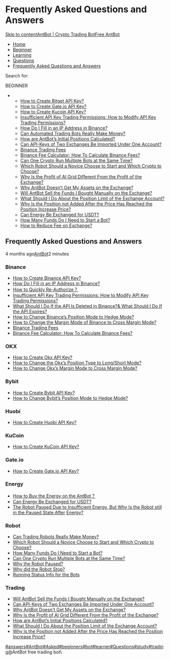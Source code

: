 # Frequently Asked Questions and Answers

[Skip to content](https://www.antrade.io/guide/docs/en/frequently-asked-questions/#content)[AntBot | Crypto Trading Bot](https://www.antrade.io/guide/docs/en/)[Free AntBot](https://antrade.io/)

* [Home](https://www.antrade.io/guide/docs/en)
* [Beginner](https://www.antrade.io/guide/docs/en/en-beginner/)
* [Learning](https://www.antrade.io/guide/docs/en/en-learning/)
* [Questions](https://www.antrade.io/guide/docs/en/en-questions/)
* [Frequently Asked Questions and Answers](https://www.antrade.io/guide/docs/en/frequently-asked-questions/)

Search for:

BEGINNER

*
  * [How to Create Bitget API Key?](https://www.antrade.io/guide/docs/en/binding\_bitget/)
  * [How to Create Gate.io API Key?](https://www.antrade.io/guide/docs/en/binding\_gateio/)
  * [How to Create Kucoin API Key?](https://www.antrade.io/guide/docs/en/binding\_kucoin/)
  * [Insufficient API Key Trading Permissions: How to Modify API Key Trading Permissions?](https://www.antrade.io/guide/docs/en/insufficient-api-trading-permissions/)
  * [How Do I Fill in an IP Address in Binance?](https://www.antrade.io/guide/docs/en/ip-address-of-binance/)
  * [Can Automated Trading Bots Really Make Money?](https://www.antrade.io/guide/docs/en/robots-make-money/)
  * [How are AntBot’s Initial Positions Calculated?](https://www.antrade.io/guide/docs/en/antbots-initial-positions-calculated/)
  * [Can API-Keys of Two Exchanges Be Imported Under One Account?](https://www.antrade.io/guide/docs/en/two-api-keys-under-one-account/)
  * [Binance Trading Fees](https://www.antrade.io/guide/docs/en/binance-trading-fees/)
  * [Binance Fee Calculator: How To Calculate Binance Fees?](https://www.antrade.io/guide/docs/en/binance-fee-calculator-how-to-calculate-binance-fees/)
  * [Can One Crypto Run Multiple Bots at the Same Time?](https://www.antrade.io/guide/docs/en/one-crypto-run-multiple-bots/)
  * [Which Robot Should a Novice Choose to Start and Which Crypto to Choose?](https://www.antrade.io/guide/docs/en/novice-choose-bot-and-crypto/)
  * [Why Is the Profit of AI Grid Different From the Profit of the Exchange?](https://www.antrade.io/guide/docs/en/the-profit-difference-in-ai-grid-and-exchange/)
  * [Why AntBot Doesn’t Get My Assets on the Exchange?](https://www.antrade.io/guide/docs/en/why-doesnt-get-assets/)
  * [Will AntBot Sell the Funds I Bought Manually on the Exchange?](https://www.antrade.io/guide/docs/en/will-antbot-sell-funds-i-bought/)
  * [What Should I Do About the Position Limit of the Exchange Account?](https://www.antrade.io/guide/docs/en/position-limit-of-exchange-account/)
  * [Why Is the Position not Added After the Price Has Reached the Position Increase Price?](https://www.antrade.io/guide/docs/en/why-is-position-not-added/)
  * [Can Energy Be Exchanged for USDT?](https://www.antrade.io/guide/docs/en/energy-exchange-usdt/)
  * [How Many Funds Do I Need to Start a Bot?](https://www.antrade.io/guide/docs/en/funds-to-start-bot/)
  * [How to Reduce Fee on Exchange?](https://www.antrade.io/guide/docs/en/reduce-fee-on-exchange/)

## Frequently Asked Questions and Answers

4 months ago[AntBot](https://www.antrade.io/guide/docs/en/author/antbot/)2 minutes

### Binance

* [How to Create Binance API Key?](https://antrade.io/guide/docs/en/binding\_binance/)
* [How Do I Fill in an IP Address in Binance?](https://www.antrade.io/guide/docs/en/ip-address-of-binance/)
* [How to Quickly Re-Authorize？](https://www.antrade.io/guide/docs/en/quickly-reauthorize-binance/)
* [Insufficient API Key Trading Permissions: How to Modify API Key Trading Permissions?](https://www.antrade.io/guide/docs/en/insufficient-api-trading-permissions/)
* [What Should I Do If the API Is Deleted in Binance?& What Should I Do If the API Expires?](https://antrade.io/guide/docs/en/api-is-deleted-or-expired/)
* [How to Change Binance’s Position Mode to Hedge Mode?](https://antrade.io/guide/docs/en/binance-to-hedge-mode/)
* [How to Change the Margin Mode of Binance to Cross Margin Mode?](https://antrade.io/guide/docs/en/binance-to-cross-margin-mode/)
* [Binance Trading Fees](https://www.antrade.io/guide/docs/en/binance-trading-fees/)
* [Binance Fee Calculator: How To Calculate Binance Fees?](https://www.antrade.io/guide/docs/en/binance-fee-calculator-how-to-calculate-binance-fees/)

### OKX

* [How to Create Okx API Key?](https://antrade.io/guide/docs/en/binding\_okx/)
* [How to Change the Okx’s Position Type to Long/Short Mode?](https://antrade.io/guide/docs/en/okxs-to-long-short-mode/)
* [How to Change Okx’s Margin Mode to Cross Margin Mode?](https://antrade.io/guide/docs/en/okx-to-cross-margin-mode/)

### Bybit

* [How to Create Bybit API Key?](https://antrade.io/guide/docs/en/binding\_bybit/)
* [How to Change Bybit’s Position Mode to Hedge Mode?](https://antrade.io/guide/docs/en/bybits-to-hedge-mode/)

### Huobi

* [How to Create Huobi API Key?](https://antrade.io/guide/docs/en/binding\_huobi/)

### KuCoin

* [How to Create KuCoin API Key?](https://www.antrade.io/guide/docs/en/binding\_kucoin/)

### Gate.io

* [How to Create Gate.io API Key?](https://www.antrade.io/guide/docs/en/binding\_gateio/)

### Energy

* [How to Buy the Energy on the AntBot？](https://antrade.io/guide/docs/en/buy\_energy/)
* [Can Energy Be Exchanged for USDT?](http://antrade.io/guide/docs/en/energy-exchange-usdt/)
* [The Robot Paused Due to Insufficient Energy, But Why Is the Robot still in the Paused State After](https://antrade.io/guide/docs/en/bots-are-stopped-when-purchased-energy/) [Energy?](https://antrade.io/guide/docs/en/bots-are-stopped-when-purchased-energy/)

### Robot

* [Can Trading Robots Really Make Money?](http://antrade.io/guide/docs/en/robots-make-money/)
* [Which Robot Should a Novice Choose to Start and Which Crypto to Choose?](https://antrade.io/guide/docs/en/novice-choose-bot-and-crypto/)
* [How Many Funds Do I Need to Start a Bot?](http://antrade.io/guide/docs/en/funds-to-start-bot/)
* [Can One Crypto Run Multiple Bots at the Same Time?](https://antrade.io/guide/docs/en/one-crypto-run-multiple-bots/)
* [Why the Robot Paused?](https://www.antrade.io/guide/docs/en/why-the-robot-paused/)
* [Why did the Robot Stop?](https://www.antrade.io/guide/docs/en/why-did-the-robot-stop/)
* [Running Status Info for the Bots](https://www.antrade.io/guide/docs/en/running-status/)

### Trading

* [Will AntBot Sell the Funds I Bought Manually on the Exchange?](http://antrade.io/guide/docs/en/will-antbot-sell-funds-i-bought/)
* [Can API-Keys of Two Exchanges Be Imported Under One Account?](https://antrade.io/guide/docs/en/two-api-keys-under-one-account/)
* [Why AntBot Doesn’t Get My Assets on the Exchange?](http://antrade.io/guide/docs/en/why-doesnt-get-assets/)
* [Why Is the Profit of AI Grid Different From the Profit of the Exchange?](https://antrade.io/guide/docs/en/the-profit-difference-in--ai-grid-and-exchange/)
* [How are AntBot’s Initial Positions Calculated?](https://www.antrade.io/guide/docs/en/how-are-antbots-initial-positions-calculated/)
* [What Should I Do About the Position Limit of the Exchange Account?](http://antrade.io/guide/docs/en/position-limit-of-exchange-account/)
* [Why Is the Position not Added After the Price Has Reached the Position Increase Price?](http://antrade.io/guide/docs/en/why-is-position-not-added/)

[#answers](https://www.antrade.io/guide/docs/en/tag/answers/)[#AntBot](https://www.antrade.io/guide/docs/en/tag/antbot/)[#Asked](https://www.antrade.io/guide/docs/en/tag/asked/)[#beginners](https://www.antrade.io/guide/docs/en/tag/beginners/)[#bot](https://www.antrade.io/guide/docs/en/tag/bot/)[#learner](https://www.antrade.io/guide/docs/en/tag/learner/)[#Questions](https://www.antrade.io/guide/docs/en/tag/questions/)[#study](https://www.antrade.io/guide/docs/en/tag/study/)[#trading](https://www.antrade.io/guide/docs/en/tag/trading/)@AntBot free trading bot\
